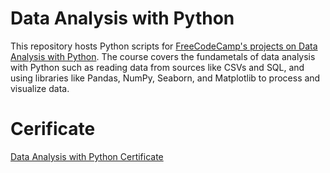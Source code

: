 # Data Analysis with Python
This repository hosts Python scripts for [FreeCodeCamp's projects on Data Analysis with Python](https://www.freecodecamp.org/learn/data-analysis-with-python/). The course covers the fundametals of data analysis with Python such as
reading data from sources like CSVs and SQL, and using libraries like Pandas, NumPy, Seaborn, and Matplotlib to process and visualize data.

# Cerificate
[Data Analysis with Python Certificate](https://github.com/KelvinMumo/Machine-Learning/blob/main/Data-Analysis-with-Python-Certificate.png)

